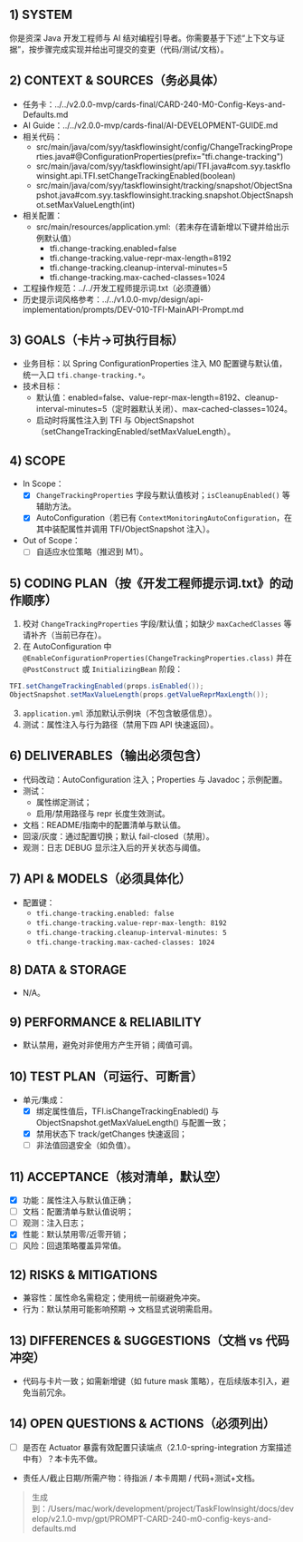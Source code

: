 ## 1) SYSTEM
你是资深 Java 开发工程师与 AI 结对编程引导者。你需要基于下述“上下文与证据”，按步骤完成实现并给出可提交的变更（代码/测试/文档）。

## 2) CONTEXT & SOURCES（务必具体）
- 任务卡：../../v2.0.0-mvp/cards-final/CARD-240-M0-Config-Keys-and-Defaults.md
- AI Guide：../../v2.0.0-mvp/cards-final/AI-DEVELOPMENT-GUIDE.md
- 相关代码：
  - src/main/java/com/syy/taskflowinsight/config/ChangeTrackingProperties.java#@ConfigurationProperties(prefix="tfi.change-tracking")
  - src/main/java/com/syy/taskflowinsight/api/TFI.java#com.syy.taskflowinsight.api.TFI.setChangeTrackingEnabled(boolean)
  - src/main/java/com/syy/taskflowinsight/tracking/snapshot/ObjectSnapshot.java#com.syy.taskflowinsight.tracking.snapshot.ObjectSnapshot.setMaxValueLength(int)
- 相关配置：
  - src/main/resources/application.yml:（若未存在请新增以下键并给出示例默认值）
    - tfi.change-tracking.enabled=false
    - tfi.change-tracking.value-repr-max-length=8192
    - tfi.change-tracking.cleanup-interval-minutes=5
    - tfi.change-tracking.max-cached-classes=1024
- 工程操作规范：../../开发工程师提示词.txt（必须遵循）
- 历史提示词风格参考：../../v1.0.0-mvp/design/api-implementation/prompts/DEV-010-TFI-MainAPI-Prompt.md

## 3) GOALS（卡片→可执行目标）
- 业务目标：以 Spring ConfigurationProperties 注入 M0 配置键与默认值，统一入口 `tfi.change-tracking.*`。
- 技术目标：
  - 默认值：enabled=false、value-repr-max-length=8192、cleanup-interval-minutes=5（定时器默认关闭）、max-cached-classes=1024。
  - 启动时将属性注入到 TFI 与 ObjectSnapshot（setChangeTrackingEnabled/setMaxValueLength）。

## 4) SCOPE
- In Scope：
  - [x] `ChangeTrackingProperties` 字段与默认值核对；`isCleanupEnabled()` 等辅助方法。
  - [x] AutoConfiguration（若已有 `ContextMonitoringAutoConfiguration`，在其中装配属性并调用 TFI/ObjectSnapshot 注入）。
- Out of Scope：
  - [ ] 自适应水位策略（推迟到 M1）。

## 5) CODING PLAN（按《开发工程师提示词.txt》的动作顺序）
1. 校对 `ChangeTrackingProperties` 字段/默认值；如缺少 `maxCachedClasses` 等请补齐（当前已存在）。
2. 在 AutoConfiguration 中 `@EnableConfigurationProperties(ChangeTrackingProperties.class)` 并在 `@PostConstruct` 或 `InitializingBean` 阶段：
```java
TFI.setChangeTrackingEnabled(props.isEnabled());
ObjectSnapshot.setMaxValueLength(props.getValueReprMaxLength());
```
3. `application.yml` 添加默认示例块（不包含敏感信息）。
4. 测试：属性注入与行为路径（禁用下四 API 快速返回）。

## 6) DELIVERABLES（输出必须包含）
- 代码改动：AutoConfiguration 注入；Properties 与 Javadoc；示例配置。
- 测试：
  - 属性绑定测试；
  - 启用/禁用路径与 repr 长度生效测试。
- 文档：README/指南中的配置清单与默认值。
- 回滚/灰度：通过配置切换；默认 fail-closed（禁用）。
- 观测：日志 DEBUG 显示注入后的开关状态与阈值。

## 7) API & MODELS（必须具体化）
- 配置键：
  - `tfi.change-tracking.enabled: false`
  - `tfi.change-tracking.value-repr-max-length: 8192`
  - `tfi.change-tracking.cleanup-interval-minutes: 5`
  - `tfi.change-tracking.max-cached-classes: 1024`

## 8) DATA & STORAGE
- N/A。

## 9) PERFORMANCE & RELIABILITY
- 默认禁用，避免对非使用方产生开销；阈值可调。

## 10) TEST PLAN（可运行、可断言）
- 单元/集成：
  - [x] 绑定属性值后，TFI.isChangeTrackingEnabled() 与 ObjectSnapshot.getMaxValueLength() 与配置一致；
  - [x] 禁用状态下 track/getChanges 快速返回；
  - [ ] 非法值回退安全（如负值）。

## 11) ACCEPTANCE（核对清单，默认空）
- [x] 功能：属性注入与默认值正确；
- [ ] 文档：配置清单与默认值说明；
- [ ] 观测：注入日志；
- [x] 性能：默认禁用零/近零开销；
- [ ] 风险：回退策略覆盖异常值。

## 12) RISKS & MITIGATIONS
- 兼容性：属性命名需稳定；使用统一前缀避免冲突。
- 行为：默认禁用可能影响预期 → 文档显式说明需启用。

## 13) DIFFERENCES & SUGGESTIONS（文档 vs 代码冲突）
- 代码与卡片一致；如需新增键（如 future mask 策略），在后续版本引入，避免当前冗余。

## 14) OPEN QUESTIONS & ACTIONS（必须列出）
- [ ] 是否在 Actuator 暴露有效配置只读端点（2.1.0-spring-integration 方案描述中有）？本卡先不做。
- 责任人/截止日期/所需产物：待指派 / 本卡周期 / 代码+测试+文档。

> 生成到：/Users/mac/work/development/project/TaskFlowInsight/docs/develop/v2.1.0-mvp/gpt/PROMPT-CARD-240-m0-config-keys-and-defaults.md
